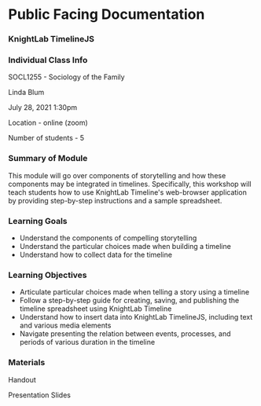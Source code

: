 # Public Facing Documentation

### KnightLab TimelineJS

### Individual Class Info

SOCL1255 - Sociology of the Family

Linda Blum

July 28, 2021 1:30pm

Location - online (zoom)

Number of students - 5

### Summary of Module

This module will go over components of storytelling and how these components may be integrated in timelines. Specifically, this workshop will teach students how to use KnightLab Timeline's web-browser application by providing step-by-step instructions and a sample spreadsheet.

### Learning Goals

- Understand the components of compelling storytelling
- Understand the particular choices made when building a timeline
- Understand how to collect data for the timeline

### Learning Objectives

- Articulate particular choices made when telling a story using a timeline
- Follow a step-by-step guide for creating, saving, and publishing the timeline spreadsheet using KnightLab Timeline
- Understand how to insert data into KnightLab TimelineJS, including text and various media elements
- Navigate presenting the relation between events, processes, and periods of various duration in the timeline

### Materials

Handout

Presentation Slides 



### 

